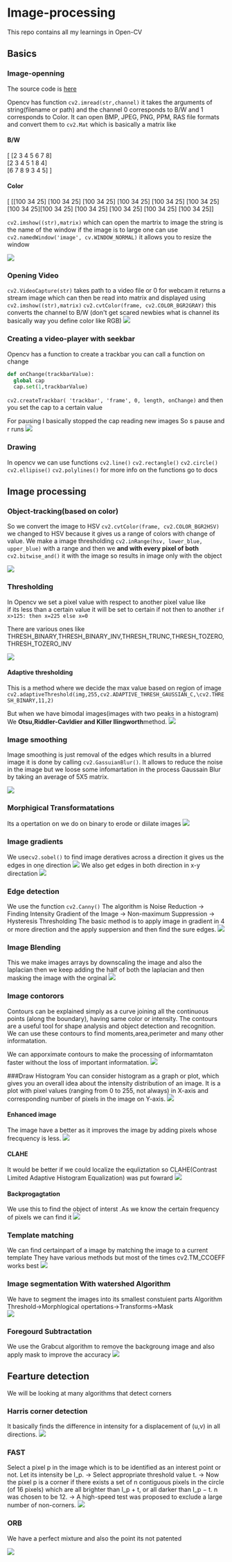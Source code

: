 # Image-processing

This repo contains all my learnings in Open-CV 

## Basics
### Image-openning
The source code is <a href="https://github.com/Blackcipher101/Image-processing/blob/master/Image-open.py">here</a>

Opencv has function ```cv2.imread(str,channel)``` it takes the arguments of string(filename or path) and the channel 0 corresponds to B/W and 1 corresponds to Color.
It can open BMP, JPEG, PNG, PPM, RAS file formats and convert them to ```cv2.Mat``` which is basically a matrix like
#### B/W
[ [2 3 4 5 6 7 8]<br>
 [2 3 4 5 1 8 4]<br>
 [6 7 8 9 3 4 5] ]<br>
#### Color
[ [[100 34 25] [100 34 25] [100 34 25] [100 34 25]
 [100 34 25] [100 34 25] [100 34 25][100 34 25]
 [100 34 25] [100 34 25] [100 34 25] [100 34 25]]

```cv2.imshow((str),matrix)```  which can open the martrix to image the string is the name of the window 
if the image is to large one can use ```cv2.namedWindow('image', cv.WINDOW_NORMAL)``` it allows you to resize the window

<img src="images/open.png">

### Opening Video

```cv2.VideoCapture(str)``` takes path to a video file or 0 for webcam it returns a stream image which can then be read into matrix and displayed using ```cv2.imshow((str),matrix)```
```cv2.cvtColor(frame, cv2.COLOR_BGR2GRAY)``` this converts the channel to B/W (don't get scared newbies what is channel its basically way you define color like RGB) 
<img src="images/video.png">

### Creating a video-player with seekbar

  Opencv has a function to create a trackbar you can call a function on change
  ```python
  def onChange(trackbarValue):
    global cap
    cap.set(1,trackbarValue)
  ```
  ```cv2.createTrackbar( 'trackbar', 'frame', 0, length, onChange)```
  and then you set the cap to a certain value
  
  For pausing I basically stopped the cap reading new images
  So s pause and r runs
  <img src="images/video-player.png">
  
  ### Drawing
  In opencv we can use functions ```cv2.line()``` ```cv2.rectangle()``` ```cv2.circle()``` ```cv2.ellipise()``` ```cv2.polylines()``` 
  for more info on the functions go to <a src="https://opencv-python-tutroals.readthedocs.io/en/latest/py_tutorials/py_gui/py_drawing_functions/py_drawing_functions.html#drawing-functions">docs</a>
  
  ## Image processing
  
  ### Object-tracking(based on color)
  So we convert the image to HSV ```cv2.cvtColor(frame, cv2.COLOR_BGR2HSV)``` we changed to HSV because it gives us a range of colors with change of value.
  We make a image thresholding ```cv2.inRange(hsv, lower_blue, upper_blue)``` with a range and then we <strong>and with every pixel of both</strong> ```cv2.bitwise_and()``` it with the image so results in image only with the object
  
  <img src="images/object_track.png">
  
  ### Thresholding
  In Opencv we set a pixel value with respect to another pixel value like<br>
  if its less than a certain value it will be set to certain if not then to another
  ``` if x>125: then x=225 else x=0 ```
  
  There are various ones like THRESH_BINARY,THRESH_BINARY_INV,THRESH_TRUNC,THRESH_TOZERO,THRESH_TOZERO_INV
  
  <img src="images/thresh.png">
  
  #### Adaptive thresholding
  This is a method where we decide the max value based on region of image
  ```cv2.adaptiveThreshold(img,255,cv2.ADAPTIVE_THRESH_GAUSSIAN_C,\cv2.THRESH_BINARY,11,2)```
            
   But when we have bimodal images(images with two peaks in a histogram)
   We <strong>Otsu,Riddler-Cavldier and Killer IIingworth</strong>method.
   <img src="images/otsu.png">
    
   ### Image smoothing
   
  Image smoothing is just removal of the edges which results in a blurred image it is done by calling ```cv2.GassuianBlur()```. It allows to reduce the noise in the image 
  but we loose some infomartation in the process Gaussain Blur by taking an average of 5X5 matrix.
  
  <img src="gauss.png">
  
  ### Morphigical Transformatations
  Its a opertation on we do on binary to erode or diilate images 
  <img src="morph.png">
  ### Image gradients
  We use```cv2.sobel()``` to find image deratives across a direction it gives us the edges in one direction 
  <img src="images/sobel.png">
  We also get edges in both direction in x-y directation 
  <img src="images/lap.png">
  ### Edge detection
  We use the function ```cv2.Canny()``` The algorithm is Noise Reduction -> Finding Intensity Gradient of the Image -> Non-maximum Suppression -> Hysteresis Thresholding
  The basic method is to apply image in gradient in 4 or more direction and the apply suppersion and then find the sure edges.
  <img src="images/edge.png">
  ### Image Blending
  This we make images arrays by downscaling the image and also the laplacian 
  then we keep adding the half of both the laplacian and then masking the image with the orginal
  <img src="images/blend.png">
  
  ### Image contorors
  Contours can be explained simply as a curve joining all the continuous points (along the boundary), having same color or intensity. The contours are a useful tool for shape analysis and object detection and recognition.
  We can use these contours to find moments,area,perimeter and many other informatation.
  
  We can apporximate contours to make the processing of informamtaton faster without the loss of important informatation.
  <img src="images/contours.png">
  
  ###Draw Histogram
  You can consider histogram as a graph or plot, which gives you an overall idea about the intensity distribution of an image. It is a plot with pixel values (ranging from 0 to 255, not always) in X-axis and corresponding number of pixels in the image on Y-axis.
  <img src="image/histogram.png">
  
  #### Enhanced image
  The image have a better as it improves the image by adding pixels whose frecquency is less.
  <img src="images/enhanced.png">
  
  #### CLAHE 
  It would be better if we could localize the equliztation so CLAHE(Contrast Limited Adaptive Histogram Equalization) was put fowrard 
  <img src="images/Clahe.png">
  #### Backprogagtation
  We use this to find the object of interst .As we know the certain frequency of pixels we can find it
  <img src="images/BKpropagate.png">
  
  
  ### Template matching 
  We can find certainpart of a image by matching the image to a current template
  They have various methods but most of the times cv2.TM_CCOEFF works best
  <img src="images/template.png">
  
  ### Image segmentation With watershed Algorithm
  We have to segment the images into its smallest constuient parts
  Algorithm
  Threshold->Morphlogical opertations->Transforms->Mask\
  <img src="images/imgsege.png">
  ### Foregourd Subtractation
  We use the Grabcut algorithm to remove the backgroung image and also apply mask to improve the accuracy
  <img src="images/foresub.png">
  
  ## Fearture detection
  We will be looking at many algorithms that detect corners
  
  ### Harris corner detection
   It basically finds the difference in intensity for a displacement of (u,v) in all directions.
   <img src="images/harris.png">
    
  ### FAST 
  Select a pixel p in the image which is to be identified as an interest point or not. Let its intensity be I_p. -> Select appropriate threshold value t. -> Now the pixel p is a corner if there exists a set of n contiguous pixels in the circle (of 16 pixels) which are all brighter than I_p + t, or all darker than I_p − t. n was chosen to be 12. -> A high-speed test was proposed to exclude a large number of non-corners.
  <img src="images/fast.png">
  
  ### ORB
  We have a perfect mixture and also the point its not patented
  
  <img src="images/ORB.png">
  
